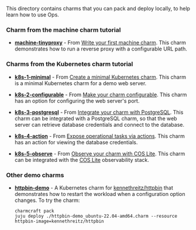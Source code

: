 This directory contains charms that you can pack and deploy locally, to help learn how to use Ops.

### Charm from the machine charm tutorial

- **[machine-tinyproxy](machine-tinyproxy)** - From [Write your first machine charm](https://documentation.ubuntu.com/ops/latest/tutorial/write-your-first-machine-charm/). This charm demonstrates how to run a reverse proxy with a configurable URL path.

### Charms from the Kubernetes charm tutorial

- **[k8s-1-minimal](k8s-1-minimal)** - From [Create a minimal Kubernetes charm](https://documentation.ubuntu.com/ops/latest/tutorial/from-zero-to-hero-write-your-first-kubernetes-charm/create-a-minimal-kubernetes-charm/). This charm is a minimal Kubernetes charm for a demo web server.

- **[k8s-2-configurable](k8s-2-configurable)** - From [Make your charm configurable](https://documentation.ubuntu.com/ops/latest/tutorial/from-zero-to-hero-write-your-first-kubernetes-charm/make-your-charm-configurable/). This charm has an option for configuring the web server's port.

- **[k8s-3-postgresql](k8s-3-postgresql)** - From [Integrate your charm with PostgreSQL](https://documentation.ubuntu.com/ops/latest/tutorial/from-zero-to-hero-write-your-first-kubernetes-charm/integrate-your-charm-with-postgresql/). This charm can be integrated with a PostgreSQL charm, so that the web server can retrieve database credentials and connect to the database.

- **[k8s-4-action](k8s-4-action)** - From [Expose operational tasks via actions](https://documentation.ubuntu.com/ops/latest/tutorial/from-zero-to-hero-write-your-first-kubernetes-charm/expose-operational-tasks-via-actions/). This charm has an action for viewing the database credentials.

- **[k8s-5-observe](k8s-5-observe)** - From [Observe your charm with COS Lite](https://documentation.ubuntu.com/ops/latest/tutorial/from-zero-to-hero-write-your-first-kubernetes-charm/observe-your-charm-with-cos-lite/). This charm can be integrated with the [COS Lite](https://charmhub.io/cos-lite) observability stack.

### Other demo charms

- **[httpbin-demo](httpbin-demo)** - A Kubernetes charm for [kennethreitz/httpbin](https://github.com/kennethreitz/httpbin) that demonstrates how to restart the workload when a configuration option changes. To try the charm:

    ```
    charmcraft pack
    juju deploy ./httpbin-demo_ubuntu-22.04-amd64.charm --resource httpbin-image=kennethreitz/httpbin
    ```
